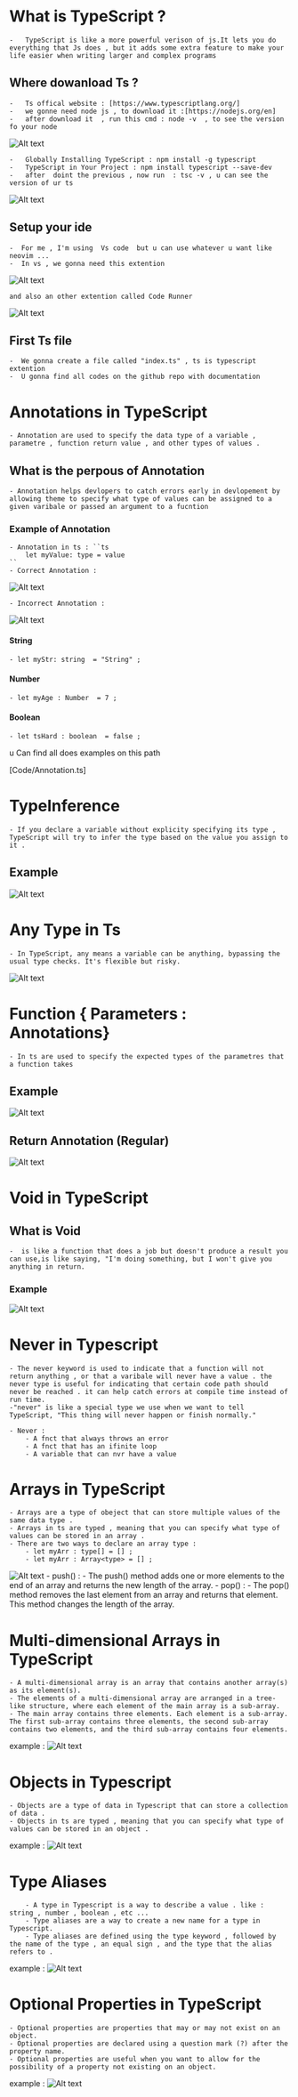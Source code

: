 # What is TypeScript ?

    -   TypeScript is like a more powerful verison of js.It lets you do everything that Js does , but it adds some extra feature to make your life easier when writing larger and complex programs  

## Where dowanload Ts ?

    -   Ts offical website : [https://www.typescriptlang.org/]
    -   we gonne need node js , to download it :[https://nodejs.org/en]
    -   after download it  , run this cmd : node -v  , to see the version fo your node 

![Alt text](img/node-v.png)

    -   Globally Installing TypeScript : npm install -g typescript 
    -   TypeScript in Your Project : npm install typescript --save-dev
    -   after  doint the previous , now run  : tsc -v , u can see the version of ur ts 

![Alt text](img/ts-vs.png)

## Setup your ide

    -  For me , I'm using  Vs code  but u can use whatever u want like neovim ... 
    -  In vs , we gonna need this extention 

![Alt text](img/ts-extention.png)

    and also an other extention called Code Runner 

![Alt text](img/codeRunner.png)

## First Ts file

    -  We gonna create a file called "index.ts" , ts is typescript extention
    -  U gonna find all codes on the github repo with documentation 

# Annotations in TypeScript

    - Annotation are used to specify the data type of a variable , parametre , function return value , and other types of values . 

## What is the perpous of Annotation

    - Annotation helps devlopers to catch errors early in devlopement by allowing theme to specify what type of values can be assigned to a given varibale or passed an argument to a fucntion 

### Example of Annotation

    - Annotation in ts : ``ts
        let myValue: type = value
    ``
    - Correct Annotation : 

![Alt text](img/CorrectAnnotation.png)

    - Incorrect Annotation :

![Alt text](img/InccorectAnnotation.png)

#### String

    - let myStr: string  = "String" ;

#### Number

    - let myAge : Number  = 7 ;

#### Boolean

    - let tsHard : boolean  = false ;

 u Can find all does examples on this path

 [Code/Annotation.ts]

# TypeInference

    - If you declare a variable without explicity specifying its type , TypeScript will try to infer the type based on the value you assign to it .

## Example

![Alt text](image.png)

# Any Type in Ts

    - In TypeScript, any means a variable can be anything, bypassing the usual type checks. It's flexible but risky. 

![Alt text](img/any.png)

# Function { Parameters : Annotations}

    - In ts are used to specify the expected types of the parametres that a function takes

## Example

![Alt text](img/functions.png)

## Return Annotation (Regular)

![Alt text](img/ReturnAnnotation.png)

# Void in TypeScript

## What is Void

    -  is like a function that does a job but doesn't produce a result you can use,is like saying, "I'm doing something, but I won't give you anything in return.

### Example

![Alt text](img/void.png)

# Never in Typescript

    - The never keyword is used to indicate that a function will not return anything , or that a varibale will never have a value . the never type is useful for indicating that certain code path should never be reached . it can help catch errors at compile time instead of run time.
    -"never" is like a special type we use when we want to tell TypeScript, "This thing will never happen or finish normally."

    - Never : 
        - A fnct that always throws an error 
        - A fnct that has an ifinite loop
        - A variable that can nvr have a value

# Arrays in TypeScript

    - Arrays are a type of obeject that can store multiple values of the same data type .
    - Arrays in ts are typed , meaning that you can specify what type of values can be stored in an array .
    - There are two ways to declare an array type :
        - let myArr : type[] = [] ;
        - let myArr : Array<type> = [] ;
![Alt text](img/Array.png)
    - push() :
        - The push() method adds one or more elements to the end of an array and returns the new length of the array.
    - pop() :
        - The pop() method removes the last element from an array and returns that element. This method changes the length of the array.

# Multi-dimensional Arrays in TypeScript

    - A multi-dimensional array is an array that contains another array(s) as its element(s). 
    - The elements of a multi-dimensional array are arranged in a tree-like structure, where each element of the main array is a sub-array.
    - The main array contains three elements. Each element is a sub-array. The first sub-array contains three elements, the second sub-array contains two elements, and the third sub-array contains four elements.
example :
![Alt text](img/Multiarray.png)

# Objects in Typescript

    - Objects are a type of data in Typescript that can store a collection of data .
    - Objects in ts are typed , meaning that you can specify what type of values can be stored in an object .
example :
![Alt text](img/Object.png)

# Type Aliases

        - A type in Typescript is a way to describe a value . like : string , number , boolean , etc ...
        - Type aliases are a way to create a new name for a type in Typescript.
        - Type aliases are defined using the type keyword , followed by the name of the type , an equal sign , and the type that the alias refers to .
example :
![Alt text](img/type.png)

# Optional Properties in TypeScript

    - Optional properties are properties that may or may not exist on an object. 
    - Optional properties are declared using a question mark (?) after the property name.
    - Optional properties are useful when you want to allow for the possibility of a property not existing on an object.
example :
![Alt text](img/OptionalProperties.png)
